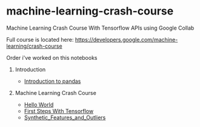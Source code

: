 # machine-learning-crash-course
Machine Learning Crash Course With Tensorflow APIs using Google Collab

Full course is located here: https://developers.google.com/machine-learning/crash-course

Order i've worked on this notebooks 

1. Introduction
    - [Introduction to pandas](machine-learning-crash-course/intro_to_pandas.ipynb) 
  
2. Machine Learning Crash Course
    - [Hello World](machine-learning-crash-course/hello_world.ipynb)
    - [First Steps With Tensorflow](machine-learning-crash-course/first_steps_with_tensor_flow.ipynb)
    - [Synthetic_Features_and_Outliers](machine-learning-crash-course/synthetic_features_and_outliers.ipynb)
